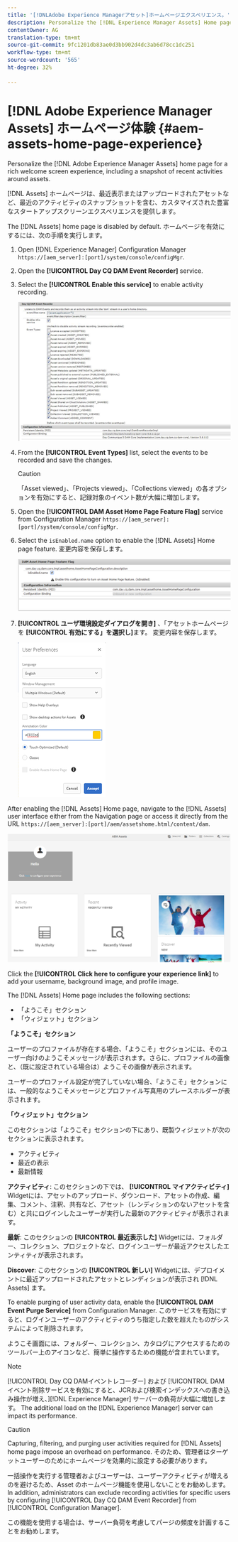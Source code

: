 ```yaml
---
title: '[!DNLAdobe Experience Managerアセット]ホームページエクスペリエンス。'
description: Personalize the [!DNL Experience Manager Assets] Home page for a rich welcome screen experience, including a snapshot of recent activities around assets.
contentOwner: AG
translation-type: tm+mt
source-git-commit: 9fc1201db83ae0d3bb902d4dc3ab6d78cc1dc251
workflow-type: tm+mt
source-wordcount: '565'
ht-degree: 32%

---
```



# [!DNL Adobe Experience Manager Assets] ホームページ体験 {#aem-assets-home-page-experience}

Personalize the [!DNL Adobe Experience Manager Assets] home page for a rich welcome screen experience, including a snapshot of recent activities around assets.

[!DNL Assets] ホームページは、最近表示またはアップロードされたアセットなど、最近のアクティビティのスナップショットを含む、カスタマイズされた豊富なスタートアップスクリーンエクスペリエンスを提供します。

The [!DNL Assets] home page is disabled by default. ホームページを有効にするには、次の手順を実行します。

1. Open [!DNL Experience Manager] Configuration Manager `https://[aem_server]:[port]/system/console/configMgr`.
1. Open the **[!UICONTROL Day CQ DAM Event Recorder]** service.
1. Select the **[!UICONTROL Enable this service]** to enable activity recording.

   ![chlimage_1-250](assets/chlimage_1-250.png)

1. From the **[!UICONTROL Event Types]** list, select the events to be recorded and save the changes.

   >[!CAUTION]
   >
   >「Asset viewed」、「Projects viewed」、「Collections viewed」の各オプションを有効にすると、記録対象のイベント数が大幅に増加します。

1. Open the **[!UICONTROL DAM Asset Home Page Feature Flag]** service from Configuration Manager `https://[aem_server]:[port]/system/console/configMgr`.
1. Select the `isEnabled.name` option to enable the [!DNL Assets] Home page feature. 変更内容を保存します。

   ![chlimage_1-251](assets/chlimage_1-251.png)

1. **[!UICONTROL ユーザ環境設定ダイアログを開き]** 、「アセットホームページを **[!UICONTROL 有効にする」を選択し]**&#x200B;ます。 変更内容を保存します。

   ![ユーザ環境設定ダイアログでアセットホームページを有効にする](assets/Annotation-color.png)

After enabling the [!DNL Assets] Home page, navigate to the [!DNL Assets] user interface either from the Navigation page or access it directly from the URL `https://[aem_server]:[port]/aem/assetshome.html/content/dam`.

![アセットユーザーインターフェイスのエクスペリエンスリンクの設定](assets/config-experience-link.png)

Click the **[!UICONTROL Click here to configure your experience link]** to add your username, background image, and profile image.

The [!DNL Assets] Home page includes the following sections:

* 「ようこそ」セクション
* 「ウィジェット」セクション

**「ようこそ」セクション**

ユーザーのプロファイルが存在する場合、「ようこそ」セクションには、そのユーザー向けのようこそメッセージが表示されます。さらに、プロファイルの画像と、（既に設定されている場合は）ようこその画像が表示されます。

ユーザーのプロファイル設定が完了していない場合、「ようこそ」セクションには、一般的なようこそメッセージとプロファイル写真用のプレースホルダーが表示されます。

**「ウィジェット」セクション**

このセクションは「ようこそ」セクションの下にあり、既製ウィジェットが次のセクションに表示されます。

* アクティビティ
* 最近の表示
* 最新情報

**アクティビティ**: このセクションの下では、 **[!UICONTROL マイアクティビティ]** Widgetには、アセットのアップロード、ダウンロード、アセットの作成、編集、コメント、注釈、共有など、アセット（レンディションのないアセットを含む）と共にログインしたユーザーが実行した最新のアクティビティが表示されます。

**最新**: このセクションの **[!UICONTROL 最近表示した]** Widgetには、フォルダー、コレクション、プロジェクトなど、ログインユーザーが最近アクセスしたエンティティが表示されます。

**Discover**: このセクションの **[!UICONTROL 新しい]** Widgetには、デプロイメントに最近アップロードされたアセットとレンディションが表示され [!DNL Assets] ます。

To enable purging of user activity data, enable the **[!UICONTROL DAM Event Purge Service]** from Configuration Manager. このサービスを有効にすると、ログインユーザーのアクティビティのうち指定した数を超えたものがシステムによって削除されます。

ようこそ画面には、フォルダー、コレクション、カタログにアクセスするためのツールバー上のアイコンなど、簡単に操作するための機能が含まれています。

>[!NOTE]
>
>[!UICONTROL Day CQ DAMイベントレコーダー] および [!UICONTROL DAMイベント削除サービスを有効にすると、JCRおよび検索インデックスへの書き込み操作が増え、][!DNL Experience Manager] サーバーの負荷が大幅に増加します。 The additional load on the [!DNL Experience Manager] server can impact its performance.

>[!CAUTION]
>
>Capturing, filtering, and purging user activities required for [!DNL Assets] home page impose an overhead on performance. そのため、管理者はターゲットユーザーのためにホームページを効果的に設定する必要があります。
>
>一括操作を実行する管理者およびユーザーは、ユーザーアクティビティが増えるのを避けるため、Asset のホームページ機能を使用しないことをお勧めします。In addition, administrators can exclude recording activities for specific users by configuring [!UICONTROL Day CQ DAM Event Recorder] from [!UICONTROL Configuration Manager].
>
>この機能を使用する場合は、サーバー負荷を考慮してパージの頻度を計画することをお勧めします。
